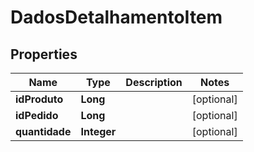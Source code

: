 # DadosDetalhamentoItem

## Properties
Name | Type | Description | Notes
------------ | ------------- | ------------- | -------------
**idProduto** | **Long** |  |  [optional]
**idPedido** | **Long** |  |  [optional]
**quantidade** | **Integer** |  |  [optional]
